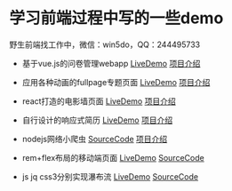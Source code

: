 # 学习前端过程中写的一些demo

野生前端找工作中，微信：win5do，QQ：244495733

* 基于vue.js的问卷管理webapp       <a href="http://win5do.cc/jianqn/#/" target="_blank">LiveDemo</a>    <a href="https://github.com/win5do/IFE/tree/master/task50-vue-questionnaire#readme" target="_blank">项目介绍</a>

* 应用各种动画的fullpage专题页面    <a href="http://win5do.cc/xx2" target="_blank">LiveDemo</a>    <a href="https://github.com/win5do/imooc/tree/master/xx2.ztgame.com#readme" target="_blank">项目介绍</a>

* react打造的电影墙页面     <a href="http://win5do.cc/photowall" target="_blank">LiveDemo</a>   <a href="https://github.com/win5do/imooc/tree/master/react-photoWall#readme" target="_blank">项目介绍</a>

* 自行设计的响应式简历     <a href="http://win5do.cc" target="_blank">LiveDemo</a>    <a href="https://github.com/win5do/imooc/tree/master/CV#readme" target="_blank">项目介绍</a>

* nodejs网络小爬虫     <a href="https://github.com/win5do/imooc/blob/master/nodejs%20study/http/savebyfs.js" target="_blank">SourceCode</a>      <a href="https://github.com/win5do/imooc/tree/master/nodejs%20study/http#readme" target="_blank">项目介绍</a>

* rem+flex布局的移动端页面 <a href="https://win5do.github.io/IFE/task11-mobile-web/" target="_blank">LiveDemo</a>    <a href="https://github.com/win5do/IFE/tree/master/task11-mobile-web" target="_blank">SourceCode</a>

* js jq css3分别实现瀑布流 <a href="https://win5do.github.io/imooc/waterpull-layout/js-wpl/" target="_blank">LiveDemo</a>    <a href="https://github.com/win5do/imooc/tree/master/waterpull-layout" target="_blank">SourceCode</a>